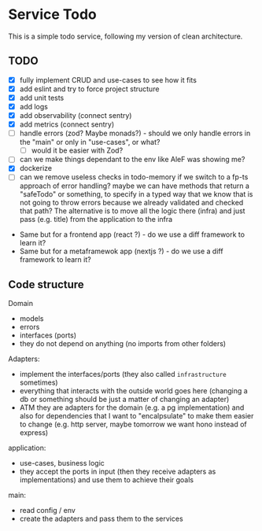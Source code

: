 # Service Todo

This is a simple todo service, following my version of clean architecture.

## TODO

- [x] fully implement CRUD and use-cases to see how it fits
- [x] add eslint and try to force project structure
- [x] add unit tests
- [x] add logs
- [x] add observability (connect sentry)
- [x] add metrics (connect sentry)
- [ ] handle errors (zod? Maybe monads?) - should we only handle errors in the "main" or only in "use-cases", or what?
  - [ ] would it be easier with Zod?
- [ ] can we make things dependant to the env like AleF was showing me?
- [x] dockerize
- [ ] can we remove useless checks in todo-memory if we switch to a fp-ts approach of error handling?
      maybe we can have methods that return a "safeTodo" or something, to specify in a typed way that
      we know that is not going to throw errors because we already validated and checked that path?
      The alternative is to move all the logic there (infra) and just pass (e.g. title) from the application to the infra

- Same but for a frontend app (react ?) - do we use a diff framework to learn it?
- Same but for a metaframewok app (nextjs ?) - do we use a diff framework to learn it?

## Code structure

Domain
- models
- errors
- interfaces (ports)
- they do not depend on anything (no imports from other folders)

Adapters:
- implement the interfaces/ports (they also called `infrastructure` sometimes)
- everything that interacts with the outside world goes here (changing a db or something should be just a matter of changing an adapter)
- ATM they are adapters for the domain (e.g. a pg implementation) and also for dependencies that I want to "encalpsulate" to make them easier to change (e.g. http server, maybe tomorrow we want hono instead of express)

application:
- use-cases, business logic
- they accept the ports in input (then they receive adapters as implementations) and use them to achieve their goals

main:
- read config / env
- create the adapters and pass them to the services
